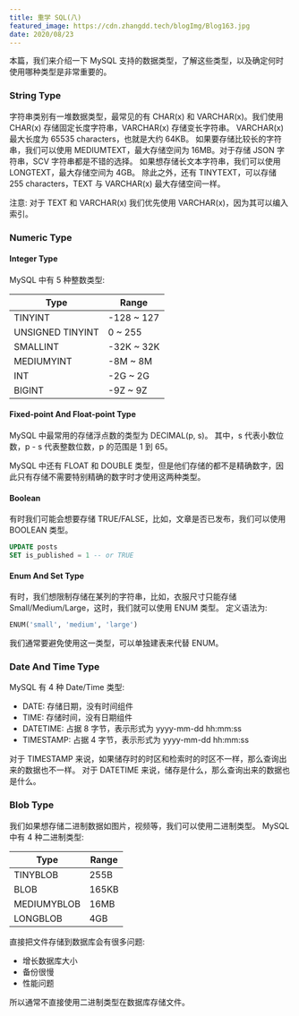 ```yaml
---
title: 重学 SQL(八)
featured_image: https://cdn.zhangdd.tech/blogImg/Blog163.jpg
date: 2020/08/23
---
```


本篇，我们来介绍一下 MySQL 支持的数据类型，了解这些类型，以及确定何时使用哪种类型是非常重要的。

### String Type
字符串类别有一堆数据类型，最常见的有 CHAR(x) 和 VARCHAR(x)。我们使用 CHAR(x) 存储固定长度字符串，VARCHAR(x) 存储变长字符串。
VARCHAR(x) 最大长度为 65535 characters，也就是大约 64KB。
如果要存储比较长的字符串，我们可以使用 MEDIUMTEXT，最大存储空间为 16MB。对于存储 JSON 字符串，SCV 字符串都是不错的选择。
如果想存储长文本字符串，我们可以使用 LONGTEXT，最大存储空间为 4GB。
除此之外，还有 TINYTEXT，可以存储 255 characters，TEXT 与 VARCHAR(x) 最大存储空间一样。

注意: 对于 TEXT 和 VARCHAR(x) 我们优先使用 VARCHAR(x)，因为其可以编入索引。
### Numeric Type
#### Integer Type
MySQL 中有 5 种整数类型: 

| Type             | Range      |
|------------------|------------|
| TINYINT          | -128 ~ 127 |
| UNSIGNED TINYINT | 0 ~ 255    |
| SMALLINT         | -32K ~ 32K |
| MEDIUMYINT       | -8M ~ 8M   |
| INT              | -2G ~ 2G   |
| BIGINT           | -9Z ~ 9Z   |


#### Fixed-point And Float-point Type
MySQL 中最常用的存储浮点数的类型为 DECIMAL(p, s)。
其中，s 代表小数位数，p - s 代表整数位数，p 的范围是 1 到 65。

MySQL 中还有 FLOAT 和 DOUBLE 类型，但是他们存储的都不是精确数字，因此只有存储不需要特别精确的数字时才使用这两种类型。

#### Boolean
有时我们可能会想要存储 TRUE/FALSE，比如，文章是否已发布，我们可以使用 BOOLEAN 类型。
``` sql
UPDATE posts
SET is_published = 1 -- or TRUE
```

#### Enum And Set Type
有时，我们想限制存储在某列的字符串，比如，衣服尺寸只能存储 Small/Medium/Large，这时，我们就可以使用 ENUM 类型。
定义语法为:
``` sql
ENUM('small', 'medium', 'large')
```

我们通常要避免使用这一类型，可以单独建表来代替 ENUM。

### Date And Time Type
MySQL 有 4 种 Date/Time 类型: 
- DATE: 存储日期，没有时间组件
- TIME: 存储时间，没有日期组件
- DATETIME: 占据 8 字节，表示形式为 yyyy-mm-dd hh:mm:ss
- TIMESTAMP: 占据 4 字节，表示形式为 yyyy-mm-dd hh:mm:ss

对于 TIMESTAMP 来说，如果储存时的时区和检索时的时区不一样，那么查询出来的数据也不一样。
对于 DATETIME 来说，储存是什么，那么查询出来的数据也是什么。

### Blob Type
我们如果想存储二进制数据如图片，视频等，我们可以使用二进制类型。
MySQL 中有 4 种二进制类型: 

| Type        | Range |
|-------------|-------|
| TINYBLOB    | 255B  |
| BLOB        | 165KB |
| MEDIUMYBLOB | 16MB  |
| LONGBLOB    | 4GB   |

直接把文件存储到数据库会有很多问题: 
- 增长数据库大小
- 备份很慢
- 性能问题

所以通常不直接使用二进制类型在数据库存储文件。